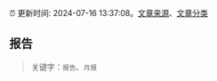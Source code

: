 :alarm_clock: 更新时间: 2024-07-16 13:37:08。[文章来源](/README.md)、[文章分类](/TAGS.md)

## 报告


> 关键字：`报告`、`月报`



